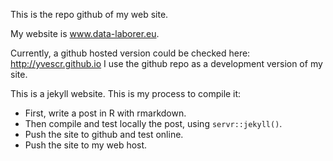 This is the repo github of my web site.

My website is www.data-laborer.eu.

Currently, a github hosted version could be checked here: http://yvescr.github.io
I use the github repo as a development version of my site.

This is a jekyll website. This is my process to compile it:

  * First, write a post in R with rmarkdown.
  * Then compile and test locally the post, using `servr::jekyll()`.
  * Push the site to github and test online.
  * Push the site to my web host.


